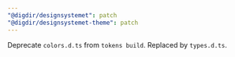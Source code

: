 ```yaml
---
"@digdir/designsystemet": patch
"@digdir/designsystemet-theme": patch
---
```


Deprecate `colors.d.ts` from `tokens build`. Replaced by `types.d.ts`.
